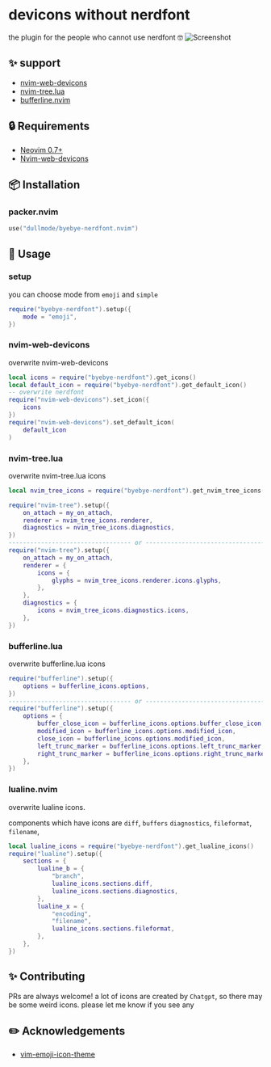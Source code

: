 # devicons without nerdfont

the plugin for the people who cannot use nerdfont 🤓
![Screenshot](https://i.imgur.com/KEbGvd1.png)

## :sparkles: support

- [nvim-web-devicons](https://github.com/nvim-tree/nvim-web-devicons)
- [nvim-tree.lua](https://github.com/nvim-tree/nvim-tree.lua)
- [bufferline.nvim](https://github.com/akinsho/bufferline.nvim)

## :lock: Requirements

- [Neovim 0.7+](https://github.com/neovim/neovim/releases)
- [Nvim-web-devicons](https://github.com/nvim-tree/nvim-web-devicons)

## :package: Installation

### packer.nvim

```lua
use("dullmode/byebye-nerdfont.nvim")
```

## :rocket: Usage

### setup

you can choose mode from `emoji` and `simple`

```lua
require("byebye-nerdfont").setup({
	mode = "emoji",
})
```

### nvim-web-devicons

overwrite nvim-web-devicons

```lua
local icons = require("byebye-nerdfont").get_icons()
local default_icon = require("byebye-nerdfont").get_default_icon()
-- overwrite nerdfont
require("nvim-web-devicons").set_icon({
	icons
})
require("nvim-web-devicons").set_default_icon(
	default_icon
)
```

### nvim-tree.lua

overwrite nvim-tree.lua icons

```lua
local nvim_tree_icons = require("byebye-nerdfont").get_nvim_tree_icons()

require("nvim-tree").setup({
	on_attach = my_on_attach,
	renderer = nvim_tree_icons.renderer,
	diagnostics = nvim_tree_icons.diagnostics,
})
---------------------------------- or ----------------------------------
require("nvim-tree").setup({
	on_attach = my_on_attach,
 	renderer = {
 		icons = {
 			glyphs = nvim_tree_icons.renderer.icons.glyphs,
 		},
 	},
 	diagnostics = {
 		icons = nvim_tree_icons.diagnostics.icons,
 	},
})
```

### bufferline.lua

overwrite bufferline.lua icons

```lua
require("bufferline").setup({
	options = bufferline_icons.options,
})
---------------------------------- or ----------------------------------
require("bufferline").setup({
	options = {
		buffer_close_icon = bufferline_icons.options.buffer_close_icon,
		modified_icon = bufferline_icons.options.modified_icon,
		close_icon = bufferline_icons.options.modified_icon,
		left_trunc_marker = bufferline_icons.options.left_trunc_marker,
		right_trunc_marker = bufferline_icons.options.right_trunc_marker,
	},
})
```

### lualine.nvim

overwrite lualine icons.

components which have icons are `diff`, `buffers` `diagnostics`, `fileformat`, `filename`, 

```lua
local lualine_icons = require("byebye-nerdfont").get_lualine_icons()
require("lualine").setup({
	sections = {
		lualine_b = {
			"branch",
			lualine_icons.sections.diff,
			lualine_icons.sections.diagnostics,
		},
		lualine_x = {
			"encoding",
            "filename",
			lualine_icons.sections.fileformat,
		},
	},
})
```

## :sparkles: Contributing

PRs are always welcome!
a lot of icons are created by `Chatgpt`, so there may be some weird icons.
please let me know if you see any

## :pencil2: Acknowledgements

- [vim-emoji-icon-theme](https://github.com/adelarsq/vim-emoji-icon-theme/tree/master)
